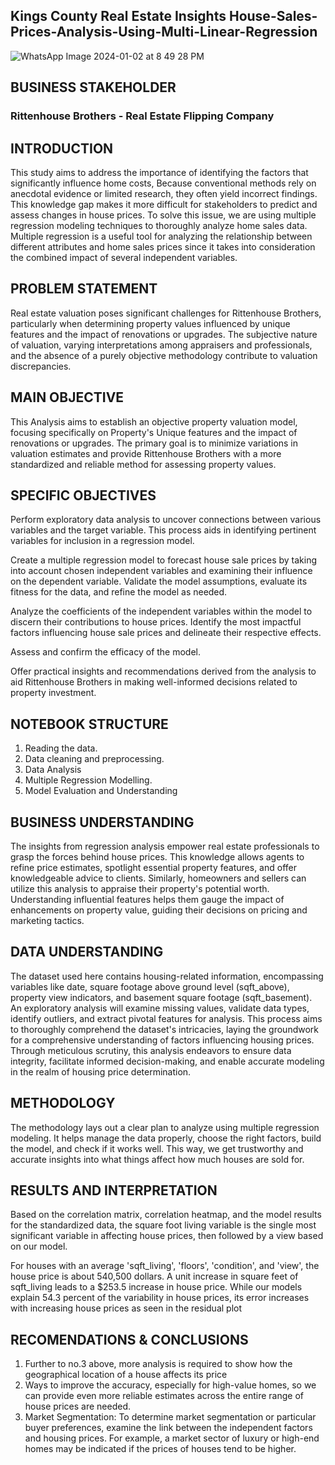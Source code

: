 ## Kings County Real Estate Insights House-Sales-Prices-Analysis-Using-Multi-Linear-Regression
![WhatsApp Image 2024-01-02 at 8 49 28 PM](https://github.com/Rgmoogachiri/dsc-phase-2-project-v2-3/assets/45751215/c526c43b-b8c9-4622-a078-68cc4bb0678a)

## BUSINESS STAKEHOLDER
### Rittenhouse Brothers - Real Estate Flipping Company

## INTRODUCTION

This study aims to address the importance of identifying the factors that significantly influence home costs, Because conventional methods rely on anecdotal evidence or limited research, they often yield incorrect findings. This knowledge gap makes it more difficult for stakeholders to predict and assess changes in house prices. To solve this issue, we are using multiple regression modeling techniques to thoroughly analyze home sales data. Multiple regression is a useful tool for analyzing the relationship between different attributes and home sales prices since it takes into consideration the combined impact of several independent variables.


## PROBLEM STATEMENT

Real estate valuation poses significant challenges for Rittenhouse Brothers, particularly when determining property values influenced by unique features and the impact of renovations or upgrades. The subjective nature of valuation, varying interpretations among appraisers and professionals, and the absence of a purely objective methodology contribute to valuation discrepancies.

## MAIN OBJECTIVE

This Analysis aims to establish an objective property valuation model, focusing specifically on Property's Unique features and the impact of renovations or upgrades. The primary goal is to minimize variations in valuation estimates and provide Rittenhouse Brothers with a more standardized and reliable method for assessing property values.

## SPECIFIC OBJECTIVES

Perform exploratory data analysis to uncover connections between various variables and the target variable. This process aids in identifying pertinent variables for inclusion in a regression model.

Create a multiple regression model to forecast house sale prices by taking into account chosen independent variables and examining their influence on the dependent variable. Validate the model assumptions, evaluate its fitness for the data, and refine the model as needed.

Analyze the coefficients of the independent variables within the model to discern their contributions to house prices. Identify the most impactful factors influencing house sale prices and delineate their respective effects.

Assess and confirm the efficacy of the model.

Offer practical insights and recommendations derived from the analysis to aid Rittenhouse Brothers in making well-informed decisions related to property investment.


## NOTEBOOK STRUCTURE
1. Reading the data.
2. Data cleaning and preprocessing.
3. Data Analysis
4. Multiple Regression Modelling.
5. Model Evaluation and Understanding
   
## BUSINESS UNDERSTANDING

The insights from regression analysis empower real estate professionals to grasp the forces behind house prices. This knowledge allows agents to refine price estimates, spotlight essential property features, and offer knowledgeable advice to clients. Similarly, homeowners and sellers can utilize this analysis to appraise their property's potential worth. Understanding influential features helps them gauge the impact of enhancements on property value, guiding their decisions on pricing and marketing tactics.


## DATA UNDERSTANDING

The dataset used here contains housing-related information, encompassing variables like date, square footage above ground level (sqft_above), property view indicators, and basement square footage (sqft_basement). An exploratory analysis will examine missing values, validate data types, identify outliers, and extract pivotal features for analysis. This process aims to thoroughly comprehend the dataset's intricacies, laying the groundwork for a comprehensive understanding of factors influencing housing prices. Through meticulous scrutiny, this analysis endeavors to ensure data integrity, facilitate informed decision-making, and enable accurate modeling in the realm of housing price determination.

## METHODOLOGY

The methodology lays out a clear plan to analyze using multiple regression modeling. It helps manage the data properly, choose the right factors, build the model, and check if it works well. This way, we get trustworthy and accurate insights into what things affect how much houses are sold for.

## RESULTS AND INTERPRETATION

Based on the correlation matrix, correlation heatmap, and the model results for the standardized data, the square foot living variable is the single most significant variable in affecting house prices, then followed by a view based on our model.

For houses with an average 'sqft_living', 'floors', 'condition', and 'view', the house price is about 540,500 dollars. A unit increase in square feet of sqft_living leads to a $253.5 increase in house price. While our models explain 54.3 percent of the variability in house prices, its error increases with increasing house prices as seen in the residual plot

## RECOMENDATIONS & CONCLUSIONS
1. Further to no.3 above, more analysis is required to show how the geographical location of a house affects its price
2. Ways to improve the accuracy, especially for high-value homes, so we can provide even more reliable estimates across the entire range of house prices are needed.
3. Market Segmentation: To determine market segmentation or particular buyer preferences, examine the link between the independent factors and housing prices. For example, a market sector of luxury or high-end homes may be indicated if the prices of houses tend to be higher.
